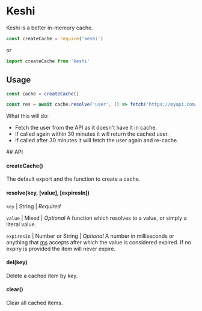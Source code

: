 # Keshi

Keshi is a better in-memory cache.

```js
const createCache = require('keshi')
```

or

```js
import createCache from 'keshi'
```

## Usage

```js
const cache = createCache()

const res = await cache.resolve('user', () => fetch('https://myapi.com/user'), '30 mins')
```

What this will do:

- Fetch the user from the API as it doesn't have it in cache.
- If called again within 30 minutes it will return the cached user.
- If called after 30 minutes it will fetch the user again and re-cache.

## API

<h4>createCache()</h4>

The default export and the function to create a cache.

<h4>resolve(key, [value], [expiresIn])</h4>

`key` | String | *Required*

`value` | Mixed | *Optional*
A function which resolves to a value, or simply a literal value.

`expiresIn` | Number or String | *Optional*
A number in milliseconds or anything that [ms](https://www.npmjs.com/package/ms) accepts after which the value is considered expired. If no expiry is provided the item will never expire.

#### del(key)

Delete a cached item by key.

#### clear()

Clear all cached items.
